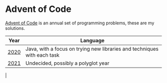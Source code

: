 # Advent of Code

[Advent of Code](https://adventofcode.com/) is an annual set of programming problems, these are my solutions.

| Year | Language | 
|--------------------------|-----|
| [2020](./2020/README.md) | Java, with a focus on trying new libraries and techniques with each task |
| [2021](./2021/README.md) | Undecided, possibly a polyglot year |
 | 